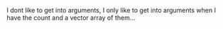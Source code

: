 I dont like to get into arguments, I only like to get into arguments when I have the count and a vector array of them...
